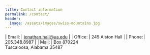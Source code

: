 ```yaml
---
title: Contact information
permalink: /contact/
header:
  image: /assets/images/swiss-mountains.jpg
---
```



| Email: | [jonathan.hall@ua.edu](jonathan.hall@ua.edu) |
| Office: | 245 Alston Hall |
| Phone: |  205.348.8987 |
| Mail: | Box 870224 <br/> Tuscaloosa, Alabama 35487